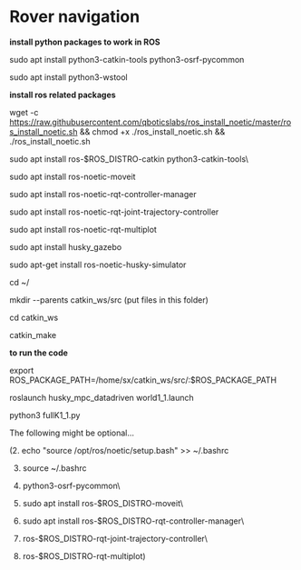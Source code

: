 # Rover navigation

**install python packages to work in ROS**

sudo apt install python3-catkin-tools python3-osrf-pycommon

sudo apt install python3-wstool

**install ros related packages**

wget -c https://raw.githubusercontent.com/qboticslabs/ros_install_noetic/master/ros_install_noetic.sh && chmod +x ./ros_install_noetic.sh && ./ros_install_noetic.sh

sudo apt install ros-$ROS_DISTRO-catkin python3-catkin-tools\
   
sudo apt install ros-noetic-moveit

sudo apt install ros-noetic-rqt-controller-manager

sudo apt install ros-noetic-rqt-joint-trajectory-controller

sudo apt install ros-noetic-rqt-multiplot

sudo apt install husky_gazebo

sudo apt-get install ros-noetic-husky-simulator

cd ~/
  
mkdir --parents catkin_ws/src (put files in this folder)
    
cd catkin_ws

catkin_make

**to run the code**

export ROS_PACKAGE_PATH=/home/sx/catkin_ws/src/:$ROS_PACKAGE_PATH

roslaunch  husky_mpc_datadriven  world1_1.launch

python3 fullK1_1.py


The following might be optional...

(2. echo "source /opt/ros/noetic/setup.bash" >> ~/.bashrc

3. source ~/.bashrc
   
17. python3-osrf-pycommon\

19. sudo apt install ros-$ROS_DISTRO-moveit\

20. sudo apt install ros-$ROS_DISTRO-rqt-controller-manager\

21. ros-$ROS_DISTRO-rqt-joint-trajectory-controller\

22. ros-$ROS_DISTRO-rqt-multiplot\)
